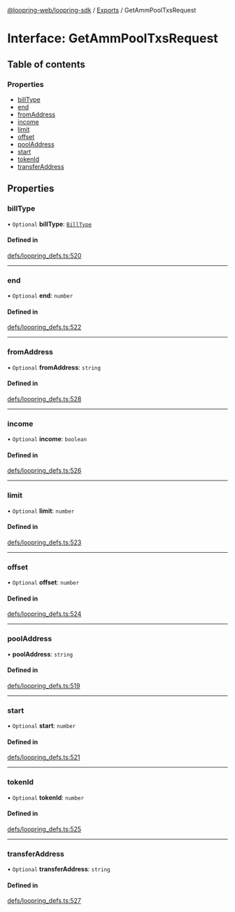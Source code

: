 [@loopring-web/loopring-sdk](../README.md) / [Exports](../modules.md) / GetAmmPoolTxsRequest

# Interface: GetAmmPoolTxsRequest

## Table of contents

### Properties

- [billType](GetAmmPoolTxsRequest.md#billtype)
- [end](GetAmmPoolTxsRequest.md#end)
- [fromAddress](GetAmmPoolTxsRequest.md#fromaddress)
- [income](GetAmmPoolTxsRequest.md#income)
- [limit](GetAmmPoolTxsRequest.md#limit)
- [offset](GetAmmPoolTxsRequest.md#offset)
- [poolAddress](GetAmmPoolTxsRequest.md#pooladdress)
- [start](GetAmmPoolTxsRequest.md#start)
- [tokenId](GetAmmPoolTxsRequest.md#tokenid)
- [transferAddress](GetAmmPoolTxsRequest.md#transferaddress)

## Properties

### billType

• `Optional` **billType**: [`BillType`](../enums/BillType.md)

#### Defined in

[defs/loopring_defs.ts:520](https://github.com/Loopring/loopring_sdk/blob/2ea32ee/src/defs/loopring_defs.ts#L520)

___

### end

• `Optional` **end**: `number`

#### Defined in

[defs/loopring_defs.ts:522](https://github.com/Loopring/loopring_sdk/blob/2ea32ee/src/defs/loopring_defs.ts#L522)

___

### fromAddress

• `Optional` **fromAddress**: `string`

#### Defined in

[defs/loopring_defs.ts:528](https://github.com/Loopring/loopring_sdk/blob/2ea32ee/src/defs/loopring_defs.ts#L528)

___

### income

• `Optional` **income**: `boolean`

#### Defined in

[defs/loopring_defs.ts:526](https://github.com/Loopring/loopring_sdk/blob/2ea32ee/src/defs/loopring_defs.ts#L526)

___

### limit

• `Optional` **limit**: `number`

#### Defined in

[defs/loopring_defs.ts:523](https://github.com/Loopring/loopring_sdk/blob/2ea32ee/src/defs/loopring_defs.ts#L523)

___

### offset

• `Optional` **offset**: `number`

#### Defined in

[defs/loopring_defs.ts:524](https://github.com/Loopring/loopring_sdk/blob/2ea32ee/src/defs/loopring_defs.ts#L524)

___

### poolAddress

• **poolAddress**: `string`

#### Defined in

[defs/loopring_defs.ts:519](https://github.com/Loopring/loopring_sdk/blob/2ea32ee/src/defs/loopring_defs.ts#L519)

___

### start

• `Optional` **start**: `number`

#### Defined in

[defs/loopring_defs.ts:521](https://github.com/Loopring/loopring_sdk/blob/2ea32ee/src/defs/loopring_defs.ts#L521)

___

### tokenId

• `Optional` **tokenId**: `number`

#### Defined in

[defs/loopring_defs.ts:525](https://github.com/Loopring/loopring_sdk/blob/2ea32ee/src/defs/loopring_defs.ts#L525)

___

### transferAddress

• `Optional` **transferAddress**: `string`

#### Defined in

[defs/loopring_defs.ts:527](https://github.com/Loopring/loopring_sdk/blob/2ea32ee/src/defs/loopring_defs.ts#L527)
